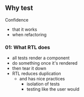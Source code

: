 ## Why test
Confidence
* that it works
* when refactoring

### 01: What RTL does
* all tests render a component
* do something once it's rendered
* then tear it down
* RTL reduces duplication
    * and has nice practices
        * isolation of tests
        * testing like the user would
